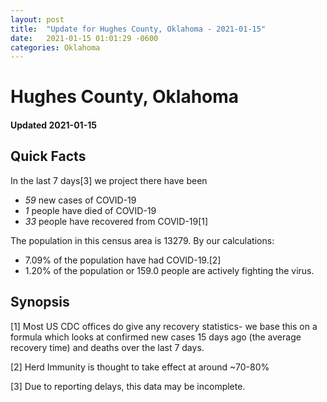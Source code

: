 ```yaml
---
layout: post
title:  "Update for Hughes County, Oklahoma - 2021-01-15"
date:   2021-01-15 01:01:29 -0600
categories: Oklahoma
---
```


# Hughes County, Oklahoma
#### Updated 2021-01-15

## Quick Facts

In the last 7 days[3] we project there have been
- *59* new cases of COVID-19
- *1* people have died of COVID-19
- *33* people have recovered from COVID-19[1]

The population in this census area is 13279. By our calculations:
- 7.09% of the population have had COVID-19.[2]
- 1.20% of the population or 159.0 people are actively fighting the virus.

## Synopsis




[1] Most US CDC offices do give any recovery statistics- we base this on a formula which looks at confirmed new cases
15 days ago (the average recovery time) and deaths over the last 7 days.

[2] Herd Immunity is thought to take effect at around ~70-80%

[3] Due to reporting delays, this data may be incomplete.
 
    